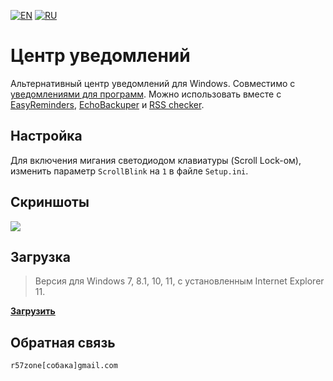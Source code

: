 [![EN](https://user-images.githubusercontent.com/9499881/33184537-7be87e86-d096-11e7-89bb-f3286f752bc6.png)](https://github.com/r57zone/Notification-center/) 
[![RU](https://user-images.githubusercontent.com/9499881/27683795-5b0fbac6-5cd8-11e7-929c-057833e01fb1.png)](https://github.com/r57zone/Notification-center/blob/master/README.RU.md) 
# Центр уведомлений
Альтернативный центр уведомлений для Windows. Совместимо с [уведомлениями для программ](https://github.com/r57zone/notifications). Можно использовать вместе с [EasyReminders](https://github.com/r57zone/EasyReminders), [EchoBackuper](https://github.com/r57zone/EchoBackuper/) и [RSS checker](https://github.com/r57zone/RSS-checker).

## Настройка
Для включения мигания светодиодом клавиатуры (Scroll Lock-ом), изменить параметр `ScrollBlink` на `1` в файле `Setup.ini`.

## Скриншоты
![](https://user-images.githubusercontent.com/9499881/36250925-cb506156-1258-11e8-8c31-e52e8bbed1fa.png)

## Загрузка
>Версия для Windows 7, 8.1, 10, 11, с установленным Internet Explorer 11.

**[Загрузить](https://github.com/r57zone/Notification-center/releases)**

## Обратная связь
`r57zone[собака]gmail.com`
